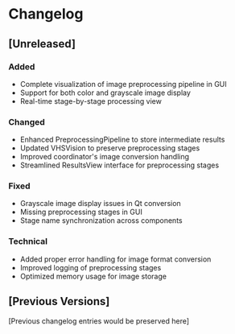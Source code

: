 # Changelog

## [Unreleased]

### Added
- Complete visualization of image preprocessing pipeline in GUI
- Support for both color and grayscale image display
- Real-time stage-by-stage processing view

### Changed
- Enhanced PreprocessingPipeline to store intermediate results
- Updated VHSVision to preserve preprocessing stages
- Improved coordinator's image conversion handling
- Streamlined ResultsView interface for preprocessing stages

### Fixed
- Grayscale image display issues in Qt conversion
- Missing preprocessing stages in GUI
- Stage name synchronization across components

### Technical
- Added proper error handling for image format conversion
- Improved logging of preprocessing stages
- Optimized memory usage for image storage

## [Previous Versions]
[Previous changelog entries would be preserved here]
